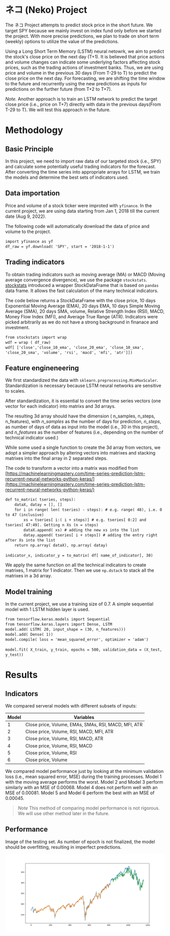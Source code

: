 # ネコ (Neko) Project

The ネコ Project attempts to predict stock price in the short future. We target SPY because we mainly invest on index fund only before we started the project. With more precise predictions, we plan to trade on short term (weekly) options to utilize the value of the predictions.

Using a Long Short Term Memory (LSTM) neural netowrk, we aim to predict the stock's close price on the next day (T+1). It is believed that price actions and volume changes can indicate some underlying factors affecting stock prices, such as the trading actions of investment banks. Thus, we are using price and volume in the previous 30 days (From T-29 to T) to predict the close price on the next day. For forecasting, we are shifting the time window to the future and recurrently using the new predictions as inputs for predictions on the further future (from T+2 to T+7).

*Note.* Another approach is to train an LSTM network to predict the target close price (i.e., price on T+7) directly with data in the previous days(From T-29 to T). We will test this approach in the future.

# Methodology

## Basic Principle

In this project, we need to import raw data of our targeted stock (i.e., SPY) and calculate some potentially useful trading indicators for the forecast. After converting the time series into appropriate arrays for LSTM, we train the models and determine the best sets of indicators used.

## Data importation

Price and volume of a stock ticker were improted with `yfinance`. In the current project, we are using data starting from Jan 1, 2018 till the current date (Aug 9, 2022).

The following code will automatically download the data of price and volume to the project.

```
import yfinance as yf
df_raw = yf.download( 'SPY', start = '2018-1-1')
```

## Trading indicators

To obtain trading indicators such as moving average (MA) or MACD (Moving average convergence divergence), we use the package `stockstats`. [stockstats](https://github.com/jealous/stockstats) introduced a wrapper StockDataFrame that is based on `pandas` data frame. It allows the fast calculation of the many technical indicators.

The code below returns a StockDataFrame with the close price, 10 days Exponential Moving Average (EMA), 20 days EMA, 10 days Simple Moving Average (SMA), 20 days SMA, volume, Relative Strength Index (RSI), MACD, Money Flow Index (MFI), and Average True Range (ATR). Indicators were picked arbitrarily as we do not have a strong background in finanace and investment.

```
from stockstats import wrap
wdf = wrap ( df_raw)
wdf[ ['close','close_10_ema', 'close_20_ema', 'close_10_sma', 'close_20_sma', 'volume', 'rsi', 'macd', 'mfi', 'atr']])
```

## Feature engineneering

We first standardized the data with `sklearn.preprocessing.MinMaxScaler`. Standardization is necessary because LSTM neural networks are sensitive to scales.

After standardization, it is essential to convert the time series vectors (one vector for each indicator) into matrixs and 3d arrays.

The resulting 3d array should have the dimension ( n_samples, n_steps, n_features), with *n_samples* as the number of days for prediction, *n_steps*, as number of days of data as input into the model (i.e., 30 in this project), and *n_features* as the number of features (i.e., depending on the number of technical indicator used.)

While some used a single function to create the 3d array from vectors, we adopt a simpler approach by altering vectors into matrixes and stacking matrixes into the final array in 2 separated steps.

The code to transform a vector into a matrix was modified from [https://machinelearningmastery.com/time-series-prediction-lstm-recurrent-neural-networks-python-keras/](https://machinelearningmastery.com/time-series-prediction-lstm-recurrent-neural-networks-python-keras/)

```
def to_matrix( tseries, steps):
    dataX, datay = [], []
    for i in range( len( tseries) - steps): # e.g. range( 48), i.e. 0 to 47 (inclusive)
        xs = tseries[ i:( i + steps)] # e.g. tseries[ 0:2] and tseries[ 47:49]. Getting n Xs (n = steps)
        dataX.append( xs) # adding the new xs into the list
        datay.append( tseries[ i + steps]) # adding the entry right after Xs into the list
    return np.array( dataX), np.array( datay)

indicator_x, indicator_y = to_matrix( df[ name_of_indicator], 30)
```

We apply the same function on all the technical indicators to create matrixes, 1 matrix for 1 indicator. Then we use `np.dstack` to stack all the matrixes in a 3d array.

## Model training

In the current project, we use a training size of 0.7. A simple sequential model with 1 LSTM hidden layer is used.

```
from tensorflow.keras.models import Sequential
from tensorflow.keras.layers import Dense, LSTM
model.add( LSTM( 20, input_shape = (30, n_features)))
model.add( Dense( 1))
model.compile( loss = 'mean_squared_error', optimizer = 'adam')

model.fit( X_train, y_train, epochs = 500, validation_data = (X_test, y_test))
```

# Results

## Indicators

We compared serveral models with different subsets of inputs:

| Model | Variables                                            |
|-------|------------------------------------------------------|
| 1     | Close price, Volume, EMAs, SMAs, RSI, MACD, MFI, ATR |
| 2     | Close price, Volume, RSI, MACD, MFI, ATR             |
| 3     | Close price, Volume, RSI, MACD, ATR                  |
| 4     | Close price, Volume, RSI, MACD                       |
| 5     | Close price, Volume, RSI                             |
| 6     | Close price, Volume                                  |

We compared model performance just by looking at the minimum validation loss (i.e., mean squared error, MSE) during the training processes. Model 1 with the moving average performs the worst. Model 2 and Model 3 perform similarly with an MSE of 0.00068. Model 4 does not perform well with an MSE of 0.00081. Model 5 and Model 6 perform the best with an MSE of 0.00045.

> *Note* This method of comparing model performance is not rigorous. We will use other method later in the future.

## Performance

Image of the testing set. As number of epoch is not finalized, the model should be overfitting, resulting in imperfect predictions.

![Performance](https://github.com/morrismanfung/nekoproject2022/blob/main/image/Figure_1.png)
